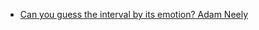 * [Can you guess the interval by its emotion? Adam Neely](https://www.youtube.com/watch?v=uGEdW7E1sbs)
